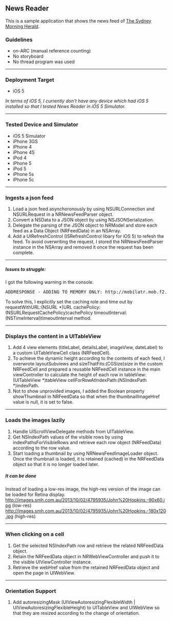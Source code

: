 ## News Reader

This is a sample application that shows the news feed of [The Sydney Morning Herald](http://www.smh.com.au/).


### Guidelines

* on-ARC (manual reference counting)
* No storyboard
* No thread program was used


---------------------------------------


### Deployment Target
* iOS 5

*In terms of iOS 5, I currently don't have any device which had iOS 5 installed so that I tested News Reader in iOS 5 Simulator.*


---------------------------------------


### Tested Device and Simulator
* iOS 5 Simulator
* iPhone 3GS
* iPhone 4
* iPhone 4S
* iPod 4
* iPhone 5
* iPod 5
* iPhone 5s
* iPhone 5c


---------------------------------------


### Ingests a json feed

1. Load a json feed asynchoronously by using NSURLConnection and NSURLRequest in a NRNewsFeedParser object.
2. Convert a NSData to a JSON object by using NSJSONSerialization. 
3. Delegate the parsing of the JSON object to NRModel and store each feed as a Data Object (NRFeedData) in an NSArray.
3. Add a UIRefreshControl (ISRefreshControl libary for iOS 5) to refesh the feed. To avoid overwriting the request, I stored the NRNewsFeedParser instance in the NSArray and removed it once the request has been complete.


---------------------------------------


##### Issues to struggle:
I got the following warning in the console.
<pre>
ADDRESPONSE - ADDING TO MEMORY ONLY: http://mobilatr.mob.f2.com.au/services/views/9.json
</pre>
To solve this, I explicitly set the caching role and time out by requestWithURL:(NSURL *)URL cachePolicy:(NSURLRequestCachePolicy)cachePolicy timeoutInterval:(NSTimeInterval)timeoutInterval method.


---------------------------------------


### Displays the content in a UITableView

1. Add 4 view elements (titleLabel, detailsLabel, imageView, dateLabel) to a custom UITableViewCell class (NRFeedCell).
2. To achieve the dynamic height according to the contents of each feed, I overwrote layoutSubviews and sizeThatFits:(CGSize)size in the custom NRFeedCell and prepared a reusable NRFeedCell instance in the main viewController to calculate the height of each row in tableView:(UITableView *)tableView cellForRowAtIndexPath:(NSIndexPath *)indexPath.
3. Not to show unprovided images, I added the Boolean property showThumbnail in NRFeedData so that when the thumbnailImageHref value is null, it is set to false.


---------------------------------------


### Loads the images lazily

1. Handle UIScrollViewDelegate methods from UITableView.
2. Get NSIndexPath values of the visible rows by using indexPathsForVisibleRows and retrieve each row object (NRFeedData) according to the row value.
3. Start loading a thumbnail by using NRNewsFeedImageLoader object. Once the thumbnail is loaded, it is retained (cached) in the NRFeedData object so that it is no longer loaded later.

##### It can be done
Instead of loading a low-res image, the high-res version of the image can be loaded for Retina display.
http://images.smh.com.au/2013/10/02/4795935/John%20Hopkins.-90x60.jpg (low-res)
http://images.smh.com.au/2013/10/02/4795935/John%20Hopkins.-180x120.jpg (high-res)


---------------------------------------


### When clicking on a cell

1. Get the selected NSIndexPath row and retrieve the related NRFeedData object. 
2. Retain the NRFeedData object in NRWebViewController and push it to the visible UIViewController instance.
3. Retrieve the webHref value from the retained NRFeedData object and open the page in UIWebView.


---------------------------------------


### Orientation Support

1. Add autoresizingMask (UIViewAutoresizingFlexibleWidth | UIViewAutoresizingFlexibleHeight) to UITableView and UIWebView so that they are resized according to the change of orientation.
